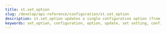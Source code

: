 ```yaml
---
title: st.set_option
slug: /develop/api-reference/configuration/st.set_option
description: st.set_option updates a single configuration option (from a small list of options that can be updated at runtime).
keywords: set_option, configuration, option, update, set setting, config value, runtime config, limited
---
```


<Autofunction function="streamlit.set_option" />
